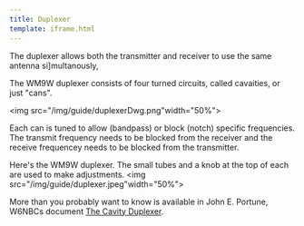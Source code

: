 ```yaml
---
title: Duplexer
template: iframe.html
---
```

The duplexer allows both the transmitter and receiver to use the same antenna si]multanously,

The WM9W duplexer consists of four turned circuits, called cavaities, or just "cans".

<img src="/img/guide/duplexerDwg.png"width="50%">

Each can is tuned to allow (bandpass) or block (notch) specific frequencies. The transmit frequency needs to be blocked from the receiver and the receive frequencey needs to be blocked from the transmitter.

Here's the WM9W duplexer. The small tubes and a knob at the top of each are used to make adjustments.
<img src="/img/guide/duplexer.jpeg"width="50%">

More than you probably want to know is available in John E. Portune, W6NBCs document [The Cavity Duplexer](https://www.repeater-builder.com/antenna/pdf/w6nbc-duplexer-book.pdf).